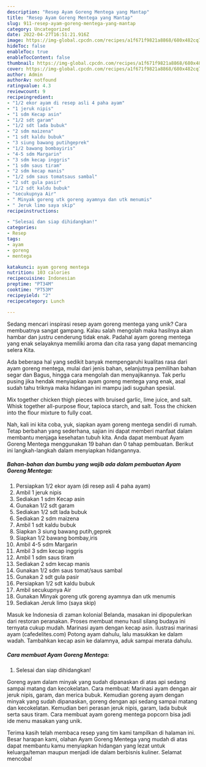 ```yaml
---
description: "Resep Ayam Goreng Mentega yang Mantap"
title: "Resep Ayam Goreng Mentega yang Mantap"
slug: 911-resep-ayam-goreng-mentega-yang-mantap
category: Uncategorized
date: 2022-04-27T16:51:21.916Z
image: https://img-global.cpcdn.com/recipes/a1f671f9821a8868/680x482cq70/ayam-goreng-mentega-foto-resep-utama.jpg
hideToc: false
enableToc: true
enableTocContent: false
thumbnail: https://img-global.cpcdn.com/recipes/a1f671f9821a8868/680x482cq70/ayam-goreng-mentega-foto-resep-utama.jpg
cover: https://img-global.cpcdn.com/recipes/a1f671f9821a8868/680x482cq70/ayam-goreng-mentega-foto-resep-utama.jpg
author: Admin
authorAv: notfound
ratingvalue: 4.3
reviewcount: 9
recipeingredient:
- "1/2 ekor ayam di resep asli 4 paha ayam"
- "1 jeruk nipis"
- "1 sdm Kecap asin"
- "1/2 sdt garam"
- "1/2 sdt lada bubuk"
- "2 sdm maizena"
- "1 sdt kaldu bubuk"
- "3 siung bawang putihgeprek"
- "1/2 bawang bombayiris"
- "4-5 sdm Margarin"
- "3 sdm kecap inggris"
- "1 sdm saus tiram"
- "2 sdm kecap manis"
- "1/2 sdm saus tomatsaus sambal"
- "2 sdt gula pasir"
- "1/2 sdt kaldu bubuk"
- "secukupnya Air"
- " Minyak goreng utk goreng ayamnya dan utk menumis"
- " Jeruk limo saya skip"
recipeinstructions:

- "Selesai dan siap dihidangkan!"
categories:
- Resep
tags:
- ayam
- goreng
- mentega

katakunci: ayam goreng mentega 
nutrition: 103 calories
recipecuisine: Indonesian
preptime: "PT34M"
cooktime: "PT53M"
recipeyield: "2"
recipecategory: Lunch

---
```





Sedang mencari inspirasi resep ayam goreng mentega yang unik? Cara membuatnya sangat gampang. Kalau salah mengolah maka hasilnya akan hambar dan justru cenderung tidak enak. Padahal ayam goreng mentega yang enak selayaknya memiliki aroma dan cita rasa yang dapat memancing selera Kita.





Ada beberapa hal yang sedikit banyak mempengaruhi kualitas rasa dari ayam goreng mentega, mulai dari jenis bahan, selanjutnya pemilihan bahan segar dan Bagus, hingga cara mengolah dan menyajikannya. Tak perlu pusing jika hendak menyiapkan ayam goreng mentega yang enak,      asal sudah tahu triknya maka hidangan ini mampu jadi suguhan spesial.














Mix together chicken thigh pieces with bruised garlic, lime juice, and salt. Whisk together all-purpose flour, tapioca starch, and salt. Toss the chicken into the flour mixture to fully coat.






Nah, kali ini kita coba, yuk, siapkan ayam goreng mentega sendiri di rumah. Tetap berbahan yang sederhana, sajian ini dapat memberi manfaat dalam membantu menjaga kesehatan tubuh kita. Anda dapat membuat Ayam Goreng Mentega menggunakan 19 bahan dan 0 tahap pembuatan. Berikut ini langkah-langkah dalam menyiapkan hidangannya.

<!--inarticleads1-->

##### Bahan-bahan dan bumbu yang wajib ada dalam pembuatan Ayam Goreng Mentega:

1. Persiapkan 1/2 ekor ayam (di resep asli 4 paha ayam)
1. Ambil 1 jeruk nipis
1. Sediakan 1 sdm Kecap asin
1. Gunakan 1/2 sdt garam
1. Sediakan 1/2 sdt lada bubuk
1. Sediakan 2 sdm maizena
1. Ambil 1 sdt kaldu bubuk
1. Siapkan 3 siung bawang putih,geprek
1. Siapkan 1/2 bawang bombay,iris
1. Ambil 4-5 sdm Margarin
1. Ambil 3 sdm kecap inggris
1. Ambil 1 sdm saus tiram
1. Sediakan 2 sdm kecap manis
1. Gunakan 1/2 sdm saus tomat/saus sambal
1. Gunakan 2 sdt gula pasir
1. Persiapkan 1/2 sdt kaldu bubuk
1. Ambil secukupnya Air
1. Gunakan  Minyak goreng utk goreng ayamnya dan utk menumis
1. Sediakan  Jeruk limo (saya skip)


Masuk ke Indonesia di zaman kolonial Belanda, masakan ini dipopulerkan dari restoran peranakan. Proses membuat menu hasil silang budaya ini ternyata cukup mudah. Marinasi ayam dengan kecap asin. ilustrasi marinasi ayam (cafedelites.com) Potong ayam dahulu, lalu masukkan ke dalam wadah. Tambahkan kecap asin ke dalamnya, aduk sampai merata dahulu. 

<!--inarticleads2-->

##### Cara membuat Ayam Goreng Mentega:


1. Selesai dan siap dihidangkan!

Goreng ayam dalam minyak yang sudah dipanaskan di atas api sedang sampai matang dan kecokelatan. Cara membuat: Marinasi ayam dengan air jeruk nipis, garam, dan merica bubuk. Kemudian goreng ayam dengan minyak yang sudah dipanaskan, goreng dengan api sedang sampai matang dan kecokelatan. Kemudian beri perasan jeruk nipis, garam, lada bubuk serta saus tiram. Cara membuat ayam goreng mentega popcorn bisa jadi ide menu masakan yang unik. 

Terima kasih telah membaca resep yang tim kami tampilkan di halaman ini. Besar harapan kami, olahan Ayam Goreng Mentega yang mudah di atas dapat membantu kamu menyiapkan hidangan yang lezat untuk keluarga/teman maupun menjadi ide dalam berbisnis kuliner. Selamat mencoba!
